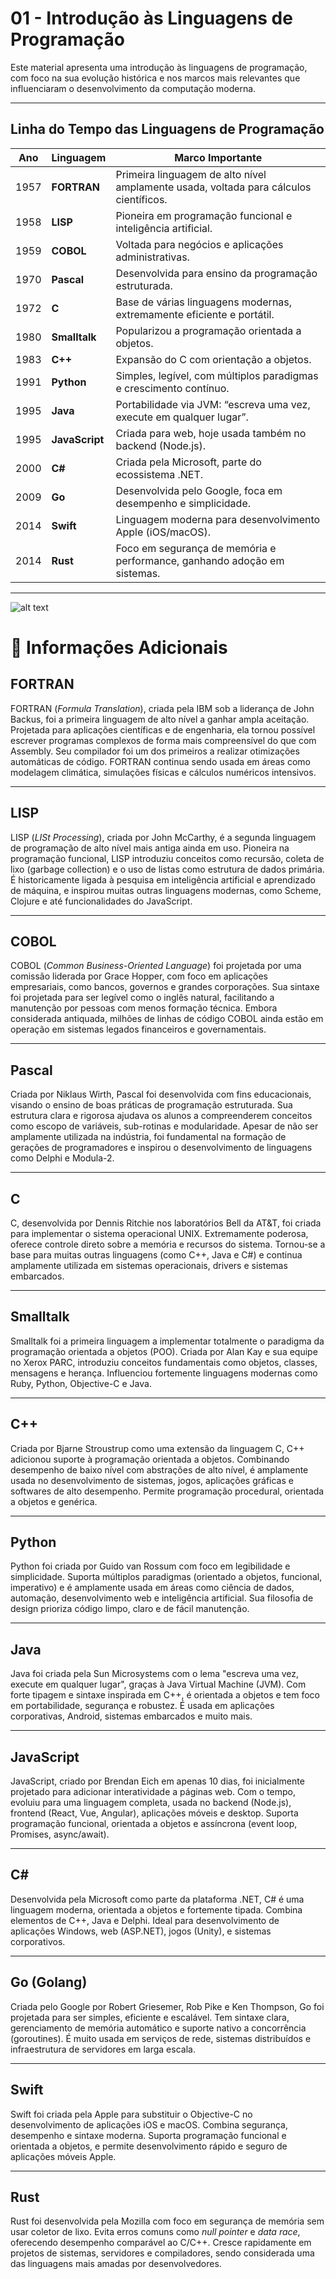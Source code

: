# 01 - Introdução às Linguagens de Programação

Este material apresenta uma introdução às linguagens de programação, com foco na sua evolução histórica e nos marcos mais relevantes que influenciaram o desenvolvimento da computação moderna.

---

## Linha do Tempo das Linguagens de Programação

| Ano  | Linguagem      | Marco Importante                                                                      |
| ---- | -------------- | ------------------------------------------------------------------------------------- |
| 1957 | **FORTRAN**    | Primeira linguagem de alto nível amplamente usada, voltada para cálculos científicos. |
| 1958 | **LISP**       | Pioneira em programação funcional e inteligência artificial.                          |
| 1959 | **COBOL**      | Voltada para negócios e aplicações administrativas.                                   |
| 1970 | **Pascal**     | Desenvolvida para ensino da programação estruturada.                                  |
| 1972 | **C**          | Base de várias linguagens modernas, extremamente eficiente e portátil.                |
| 1980 | **Smalltalk**  | Popularizou a programação orientada a objetos.                                        |
| 1983 | **C++**        | Expansão do C com orientação a objetos.                                               |
| 1991 | **Python**     | Simples, legível, com múltiplos paradigmas e crescimento contínuo.                    |
| 1995 | **Java**       | Portabilidade via JVM: “escreva uma vez, execute em qualquer lugar”.                  |
| 1995 | **JavaScript** | Criada para web, hoje usada também no backend (Node.js).                              |
| 2000 | **C#**         | Criada pela Microsoft, parte do ecossistema .NET.                                     |
| 2009 | **Go**         | Desenvolvida pelo Google, foca em desempenho e simplicidade.                          |
| 2014 | **Swift**      | Linguagem moderna para desenvolvimento Apple (iOS/macOS).                             |
| 2014 | **Rust**       | Foco em segurança de memória e performance, ganhando adoção em sistemas.              |

---

![alt text](linguagens.png)

# 🔎 Informações Adicionais

## FORTRAN

FORTRAN (_Formula Translation_), criada pela IBM sob a liderança de John Backus, foi a primeira linguagem de alto nível a ganhar ampla aceitação. Projetada para aplicações científicas e de engenharia, ela tornou possível escrever programas complexos de forma mais compreensível do que com Assembly. Seu compilador foi um dos primeiros a realizar otimizações automáticas de código. FORTRAN continua sendo usada em áreas como modelagem climática, simulações físicas e cálculos numéricos intensivos.

---

## LISP

LISP (_LISt Processing_), criada por John McCarthy, é a segunda linguagem de programação de alto nível mais antiga ainda em uso. Pioneira na programação funcional, LISP introduziu conceitos como recursão, coleta de lixo (garbage collection) e o uso de listas como estrutura de dados primária. É historicamente ligada à pesquisa em inteligência artificial e aprendizado de máquina, e inspirou muitas outras linguagens modernas, como Scheme, Clojure e até funcionalidades do JavaScript.

---

## COBOL

COBOL (_Common Business-Oriented Language_) foi projetada por uma comissão liderada por Grace Hopper, com foco em aplicações empresariais, como bancos, governos e grandes corporações. Sua sintaxe foi projetada para ser legível como o inglês natural, facilitando a manutenção por pessoas com menos formação técnica. Embora considerada antiquada, milhões de linhas de código COBOL ainda estão em operação em sistemas legados financeiros e governamentais.

---

## Pascal

Criada por Niklaus Wirth, Pascal foi desenvolvida com fins educacionais, visando o ensino de boas práticas de programação estruturada. Sua estrutura clara e rigorosa ajudava os alunos a compreenderem conceitos como escopo de variáveis, sub-rotinas e modularidade. Apesar de não ser amplamente utilizada na indústria, foi fundamental na formação de gerações de programadores e inspirou o desenvolvimento de linguagens como Delphi e Modula-2.

---

## C

C, desenvolvida por Dennis Ritchie nos laboratórios Bell da AT&T, foi criada para implementar o sistema operacional UNIX. Extremamente poderosa, oferece controle direto sobre a memória e recursos do sistema. Tornou-se a base para muitas outras linguagens (como C++, Java e C#) e continua amplamente utilizada em sistemas operacionais, drivers e sistemas embarcados.

---

## Smalltalk

Smalltalk foi a primeira linguagem a implementar totalmente o paradigma da programação orientada a objetos (POO). Criada por Alan Kay e sua equipe no Xerox PARC, introduziu conceitos fundamentais como objetos, classes, mensagens e herança. Influenciou fortemente linguagens modernas como Ruby, Python, Objective-C e Java.

---

## C++

Criada por Bjarne Stroustrup como uma extensão da linguagem C, C++ adicionou suporte à programação orientada a objetos. Combinando desempenho de baixo nível com abstrações de alto nível, é amplamente usada no desenvolvimento de sistemas, jogos, aplicações gráficas e softwares de alto desempenho. Permite programação procedural, orientada a objetos e genérica.

---

## Python

Python foi criada por Guido van Rossum com foco em legibilidade e simplicidade. Suporta múltiplos paradigmas (orientado a objetos, funcional, imperativo) e é amplamente usada em áreas como ciência de dados, automação, desenvolvimento web e inteligência artificial. Sua filosofia de design prioriza código limpo, claro e de fácil manutenção.

---

## Java

Java foi criada pela Sun Microsystems com o lema "escreva uma vez, execute em qualquer lugar", graças à Java Virtual Machine (JVM). Com forte tipagem e sintaxe inspirada em C++, é orientada a objetos e tem foco em portabilidade, segurança e robustez. É usada em aplicações corporativas, Android, sistemas embarcados e muito mais.

---

## JavaScript

JavaScript, criado por Brendan Eich em apenas 10 dias, foi inicialmente projetado para adicionar interatividade a páginas web. Com o tempo, evoluiu para uma linguagem completa, usada no backend (Node.js), frontend (React, Vue, Angular), aplicações móveis e desktop. Suporta programação funcional, orientada a objetos e assíncrona (event loop, Promises, async/await).

---

## C#

Desenvolvida pela Microsoft como parte da plataforma .NET, C# é uma linguagem moderna, orientada a objetos e fortemente tipada. Combina elementos de C++, Java e Delphi. Ideal para desenvolvimento de aplicações Windows, web (ASP.NET), jogos (Unity), e sistemas corporativos.

---

## Go (Golang)

Criada pelo Google por Robert Griesemer, Rob Pike e Ken Thompson, Go foi projetada para ser simples, eficiente e escalável. Tem sintaxe clara, gerenciamento de memória automático e suporte nativo a concorrência (goroutines). É muito usada em serviços de rede, sistemas distribuídos e infraestrutura de servidores em larga escala.

---

## Swift

Swift foi criada pela Apple para substituir o Objective-C no desenvolvimento de aplicações iOS e macOS. Combina segurança, desempenho e sintaxe moderna. Suporta programação funcional e orientada a objetos, e permite desenvolvimento rápido e seguro de aplicações móveis Apple.

---

## Rust

Rust foi desenvolvida pela Mozilla com foco em segurança de memória sem usar coletor de lixo. Evita erros comuns como _null pointer_ e _data race_, oferecendo desempenho comparável ao C/C++. Cresce rapidamente em projetos de sistemas, servidores e compiladores, sendo considerada uma das linguagens mais amadas por desenvolvedores.
